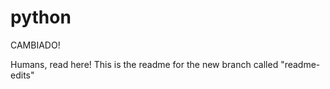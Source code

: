# python

CAMBIADO!

Humans, read here! This is the readme for the new branch called "readme-edits"
